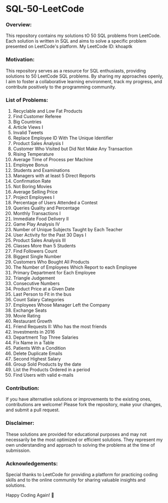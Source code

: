 # SQL-50-LeetCode
### Overview: 
This repository contains my solutions tO 50 SQL problems from LeetCode. Each solution is written in SQL and aims to solve a specific problem presented on LeetCode's platform.
My LeetCode ID: khoaptk
### Motivation:
This repository serves as a resource for SQL enthusiasts, providing solutions to 50 LeetCode SQL problems. By sharing my approaches openly, I aim to foster a collaborative learning environment, track my progress, and contribute positively to the programming community.
### List of Problems:
1. Recyclable and Low Fat Products 
2. Find Customer Referee 
3. Big Countries 
4. Article Views I 
5. Invalid Tweets
6. Replace Employee ID With The Unique Identifier
7. Product Sales Analysis I
8. Customer Who Visited but Did Not Make Any Transaction
9. Rising Temperature
10. Average Time of Process per Machine
11. Employee Bonus
12. Students and Examinations
13. Managers with at least 5 Direct Reports
14. Confirmation Rate
15. Not Boring Movies
16. Average Selling Price
17. Project Employees I
18. Percentage of Users Attended a Contest
19. Queries Quality and Percentage
20. Monthly Transactions I
21. Immediate Food Delivery II
22. Game Play Analysis IV
23. Number of Unique Subjects Taught by Each Teacher
24. User Activity for the Past 30 Days I
25. Product Sales Analysis III
26. Classes More than 5 Students
27. Find Followers Count
28. Biggest Single Number
29. Customers Who Bought All Products
30. The Number of Employees Which Report to each Employee
31. Primary Department for Each Employee
32. Triangle Judgement
33. Consecutive Numbers
34. Product Price at a Given Date
35. Last Person to Fit in the bus
36. Count Salary Categories
37. Employees Whose Manager Left the Company
38. Exchange Seats
39. Movie Rating
40. Restaurant Growth
41. Friend Requests II: Who has the most friends
42. Investments in 2016
43. Department Top Three Salaries
44. Fix Name in a Table
45. Patients With a Condition
46. Delete Duplicate Emails
47. Second Highest Salary
48. Group Sold Products by the date
49. List the Products Ordered in a period
50. Find Users with valid e-mails
### Contribution:
If you have alternative solutions or improvements to the existing ones, contributions are welcome! Please fork the repository, make your changes, and submit a pull request.
### Disclaimer:
These solutions are provided for educational purposes and may not necessarily be the most optimized or efficient solutions. They represent my own understanding and approach to solving the problems at the time of submission.
### Acknowledgements:
Special thanks to LeetCode for providing a platform for practicing coding skills and to the online community for sharing valuable insights and solutions.

Happy Coding Again! 🚀
